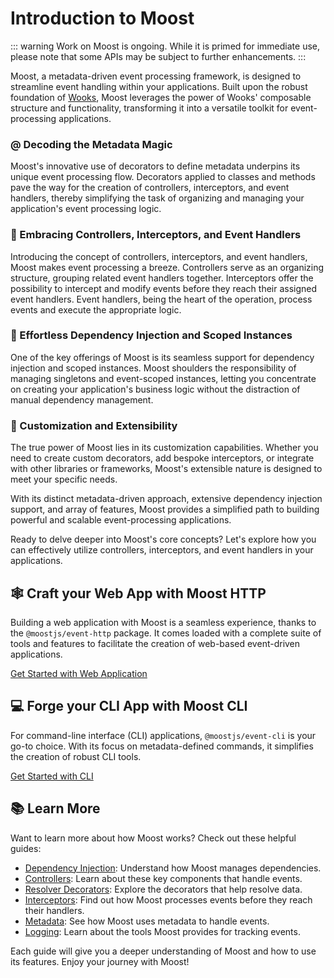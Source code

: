 # Introduction to Moost

::: warning
Work on Moost is ongoing. While it is primed for immediate use, please note that some APIs may be subject to further enhancements.
:::

Moost, a metadata-driven event processing framework, is designed to streamline event handling within your applications. Built upon the robust foundation of [Wooks](https://wooks.moost.org), Moost leverages the power of Wooks' composable structure and functionality, transforming it into a versatile toolkit for event-processing applications.

### @ Decoding the Metadata Magic
Moost's innovative use of decorators to define metadata underpins its unique event processing flow. Decorators applied to classes and methods pave the way for the creation of controllers, interceptors, and event handlers, thereby simplifying the task of organizing and managing your application's event processing logic.

### 🚀 Embracing Controllers, Interceptors, and Event Handlers
Introducing the concept of controllers, interceptors, and event handlers, Moost makes event processing a breeze. Controllers serve as an organizing structure, grouping related event handlers together. Interceptors offer the possibility to intercept and modify events before they reach their assigned event handlers. Event handlers, being the heart of the operation, process events and execute the appropriate logic.

### 💉 Effortless Dependency Injection and Scoped Instances
One of the key offerings of Moost is its seamless support for dependency injection and scoped instances. Moost shoulders the responsibility of managing singletons and event-scoped instances, letting you concentrate on creating your application's business logic without the distraction of manual dependency management.

### 🧩 Customization and Extensibility
The true power of Moost lies in its customization capabilities. Whether you need to create custom decorators, add bespoke interceptors, or integrate with other libraries or frameworks, Moost's extensible nature is designed to meet your specific needs.

With its distinct metadata-driven approach, extensive dependency injection support, and array of features, Moost provides a simplified path to building powerful and scalable event-processing applications.

Ready to delve deeper into Moost's core concepts? Let's explore how you can effectively utilize controllers, interceptors, and event handlers in your applications.

## 🕸️ Craft your Web App with Moost HTTP

Building a web application with Moost is a seamless experience, thanks to the `@moostjs/event-http` package. It comes loaded with a complete suite of tools and features to facilitate the creation of web-based event-driven applications.

[Get Started with Web Application](/webapp/)

## 💻 Forge your CLI App with Moost CLI

For command-line interface (CLI) applications, `@moostjs/event-cli` is your go-to choice. With its focus on metadata-defined commands, it simplifies the creation of robust CLI tools.

[Get Started with CLI](/cliapp/)

## 📚 Learn More

Want to learn more about how Moost works? Check out these helpful guides:

- [Dependency Injection](/moost/di/): Understand how Moost manages dependencies.
- [Controllers](/moost/controllers): Learn about these key components that handle events.
- [Resolver Decorators](/moost/resolvers): Explore the decorators that help resolve data.
- [Interceptors](/moost/interceptors): Find out how Moost processes events before they reach their handlers.
- [Metadata](/moost/meta/): See how Moost uses metadata to handle events.
- [Logging](/moost/logging): Learn about the tools Moost provides for tracking events.

Each guide will give you a deeper understanding of Moost and how to use its features. Enjoy your journey with Moost!


